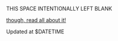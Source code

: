 THIS SPACE INTENTIONALLY LEFT BLANK

[though, read all about it!](https://github.com/appwiz/appwiz/wiki)

Updated at $DATETIME
